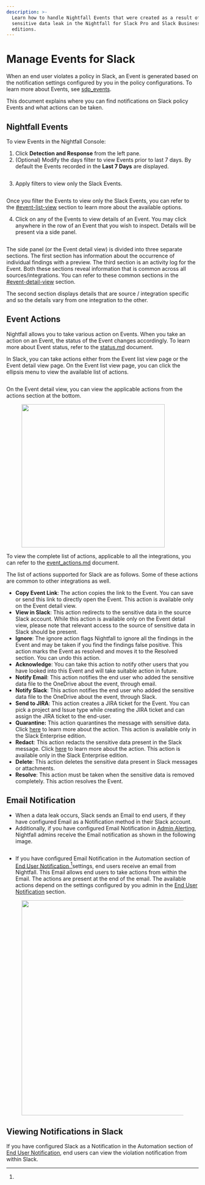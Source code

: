 ```yaml
---
description: >-
  Learn how to handle Nightfall Events that were created as a result of
  sensitive data leak in the Nightfall for Slack Pro and Slack Business+
  editions.
---
```


# Manage Events for Slack

When an end user violates a policy in Slack, an Event is generated based on the notification settings configured by you in the policy configurations. To learn more about Events, see [sdp\_events](../../dashboard/sdp_events/ "mention").

This document explains where you can find notifications on Slack policy Events and what actions can be taken.

## Nightfall Events

To view Events in the Nightfall Console:

1. Click **Detection and Response** from the left pane.
2. (Optional) Modify the days filter to view Events prior to last 7 days. By default the Events recorded in the **Last 7 Days** are displayed.

<figure><img src="../../.gitbook/assets/image (39).png" alt=""><figcaption></figcaption></figure>

3. Apply filters to view only the Slack Events.

<figure><img src="../../.gitbook/assets/image (1270).png" alt=""><figcaption></figcaption></figure>



Once you filter the Events to view only the Slack Events, you can refer to the [#event-list-view](../../dashboard/sdp_events/#event-list-view "mention") section to learn more about the available options.&#x20;

4. Click on any of the Events to view details of an Event. You may click anywhere in the row of an Event that you wish to inspect. Details will be present via a side panel.

<figure><img src="../../.gitbook/assets/image (40).png" alt=""><figcaption></figcaption></figure>

The side panel (or the Event detail view) is divided into three separate sections. The first section has information about the occurrence of individual findings with a preview. The third section is an activity log for the Event. Both these sections reveal information that is common across all sources/integrations. You can refer to these common sections in the [#event-detail-view](../../dashboard/sdp_events/#event-detail-view "mention") section.

The second section displays details that are source / integration specific and so the details vary from one integration to the other.&#x20;

## Event Actions

Nightfall allows you to take various action on Events. When you take an action on an Event, the status of the Event changes accordingly. To learn more about Event status, refer to the [status.md](../../dashboard/sdp_events/status.md "mention") document.

In Slack, you can take actions either from the Event list view page or the Event detail view page. On the Event list view page, you can click the ellipsis menu to view the available list of actions.&#x20;

<figure><img src="../../.gitbook/assets/image (42).png" alt=""><figcaption></figcaption></figure>

On the Event detail view, you can view the applicable actions from the actions section at the bottom.

<figure><img src="../../.gitbook/assets/image (43).png" alt="" width="375"><figcaption></figcaption></figure>

To view the complete list of actions, applicable to all the integrations, you can refer to the [event\_actions.md](../../dashboard/sdp_events/event_actions.md "mention") document.&#x20;

The list of actions supported for Slack are as follows. Some of these actions are common to other integrations as well.&#x20;

* **Copy Event Link**: The action copies the link to the Event. You can save or send this link to directly open the Event. This action is available only on the Event detail view.
* **View in Slack**: This action redirects to the sensitive data in the source Slack account. While this action is available only on the Event detail view, please note that relevant access to the source of sensitive data in Slack should be present.
* **Ignore**: The ignore action flags Nightfall to ignore all the findings in the Event and may be taken if you find the findings false positive. This action marks the Event as resolved and moves it to the Resolved section. You can undo this action.&#x20;
* **Acknowledge**:  You can take this action to notify other users that you have looked into this Event and will take suitable action in future.&#x20;
* **Notify Email**: This action notifies the end user who added the sensitive data file to the OneDrive about the event,  through email.
* **Notify Slack**: This action notifies the end user who added the sensitive data file to the OneDrive about the event,  through Slack.
* **Send to JIRA**: This action creates a JIRA ticket for the Event. You can pick a project and Issue type while creating the JIRA ticket and can assign the JIRA ticket to the end-user.
* **Quarantine:** This action quarantines the message with sensitive data. Click [here](https://help.nightfall.ai/sensitive-data-protection/slack/installation-instructions-nightfall-for-slack-2/automated-actions#quarantine) to learn more about the action. This action is available only in the Slack Enterprise edition.
* **Redact**: This action redacts the sensitive data present in the Slack message. Click [here](https://help.nightfall.ai/sensitive-data-protection/slack/installation-instructions-nightfall-for-slack-2/automated-actions#redact) to learn more about the action. This action is available only in the Slack Enterprise edition.
* **Delete**: This action deletes the sensitive data present in Slack messages or attachments.&#x20;
* **Resolve**: This action must be taken when the sensitive data is removed completely. This action resolves the Event.

## Email Notification

* When a data leak occurs, Slack sends an Email to end users, if they have configured Email as a Notification method in their Slack account.
* Additionally, if you have configured Email Notification in [Admin Alerting](https://help.nightfall.ai/nightfall-ai/nightfall-for-slack/installation-instructions-nightfall-for-slack-1/advanced-settings#admin-alerting), Nightfall admins receive the Email notification as shown in the following image.

<figure><img src="../../.gitbook/assets/image (1183).png" alt=""><figcaption></figcaption></figure>

* If you have configured Email Notification in the Automation section of [End User Notification](https://help.nightfall.ai/nightfall-ai/nightfall-for-slack/installation-instructions-nightfall-for-slack-2/advanced-settings#end-user-notification)[ ](#user-content-fn-1)[^1]settings, end users receive an email from Nightfall. This Email allows end users to take actions from within the Email. The actions are present at the end of the email. The available actions depend on the settings configured by you admin in the [End User Notification](https://help.nightfall.ai/nightfall-ai/nightfall-for-slack/installation-instructions-nightfall-for-slack-1/advanced-settings#end-user-notification) section.

<figure><img src="../../.gitbook/assets/image (1184).png" alt="" width="563"><figcaption></figcaption></figure>

## Viewing Notifications in Slack

If you have configured Slack as a Notification in the Automation section of [End User Notification](https://help.nightfall.ai/nightfall-ai/nightfall-for-slack/installation-instructions-nightfall-for-slack-1/advanced-settings#end-user-notification), end users can view the violation notification from within Slack.&#x20;

[^1]: 
